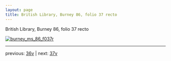 ```yaml
---
layout: page
title: British Library, Burney 86, folio 37 recto
---
```


British Library, Burney 86, folio 37 recto

[![burney_ms_86_f037r](http://www.homermultitext.org/iipsrv?IIIF=/project/homer/pyramidal/deepzoom/bl/burney86imgs/v1/burney_ms_86_f037r.tif/full/800,/0/default.jpg)](http://www.homermultitext.org/ict2/?urn=urn:cite2:bl:burney86imgs.v1:burney_ms_86_f037r) 

---

previous:  [36v](../36v/) | next: [37v](../37v/)